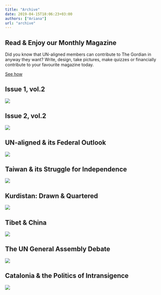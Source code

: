 ```yaml
---
title: "Archive"
date: 2019-04-15T18:06:23+03:00
authors: ["Ariana"]
url: "archive"
---
```


## Read & Enjoy our Monthly Magazine

Did you know that UN-aligned members can contribute to The Gordian in anyway they want? Write, design, take pictures, make quizzes or financially contribute to your favourite magazine today.

[See how](https://un-aligned.org/opportunities/write-for-un-aligned/)

## Issue 1, vol.2

[![](images/ISSUE-1VOL.2-724x1024.jpg)](https://un-aligned.org/wp-content/uploads/2020/01/ISSUE-1VOL.2-1.pdf)

## Issue 2, vol.2

[![](images/ISSUE-2VOL.2-2-724x1024.jpg)](https://un-aligned.org/wp-content/uploads/2020/02/ISSUE-2VOL.2-2.pdf)

## UN-aligned & its Federal Outlook

[![](images/UN-ALIGNED-AND-ITS-FEDERAL-OUTLOOK-May-2019-724x1024.jpg)](https://drive.google.com/file/d/1Vdd7FANEu6pf1PJmwHYAD1LNWT2aCli2/view?usp=sharing)

## Taiwan & its Struggle for Independence

[![](images/MAGAZINE-ISSUE-2VOL.1-724x1024.jpg)](https://un-aligned.org/wp-content/uploads/2019/07/MAGAZINE-ISSUE-2VOL.1-2.pdf)

## Kurdistan: Drawn & Quartered​

[![](images/MAGAZINE-ISSUE-3VOL.1-1-724x1024.jpg)](https://un-aligned.org/wp-content/uploads/2019/08/MAGAZINE-ISSUE-3VOL.1-3.pdf)

## Tibet & China​

[![](images/MAGAZINE-ISSUE-4VOL.1-724x1024.jpg)](https://un-aligned.org/wp-content/uploads/2019/09/MAGAZINE-ISSUE-4VOL.1.pdf)

## The UN General Assembly Debate​

[![](images/ISSUE-5VOL.1-724x1024.jpg)](https://un-aligned.org/wp-content/uploads/2019/10/MAGAZINE-ISSUE-5VOL.1-LR.pdf)

## Catalonia & the Politics of Intransigence​

[![](images/ISSUE-6VOL.1-724x1024.jpg)](https://un-aligned.org/wp-content/uploads/2019/11/MAGAZINE-ISSUE-6VOL.1.pdf)
